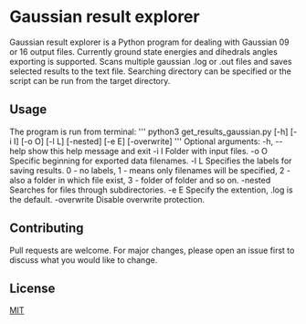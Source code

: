 # Gaussian result explorer

Gaussian result explorer is a Python program for dealing with Gaussian 09 or 16 output files. Currently ground state energies and dihedrals angles exporting is supported. Scans multiple gaussian .log or .out files and saves selected results to the text file. Searching directory can be specified or the script can be run from the target directory.

## Usage

The program is run from terminal:
'''
python3 get_results_gaussian.py [-h] [-i I] [-o O] [-l L] [-nested] [-e E] [-overwrite]
'''
Optional arguments:
  -h, --help  show this help message and exit
  -i I        Folder with input files.
  -o O        Specific beginning for exported data filenames.
  -l L        Specifies the labels for saving results. 0 - no labels, 1 - means only filenames will be specified, 2 -
              also a folder in which file exist, 3 - folder of folder and so on.
  -nested     Searches for files through subdirectories.
  -e E        Specify the extention, .log is the default.
  -overwrite  Disable overwrite protection.

## Contributing

Pull requests are welcome. For major changes, please open an issue first
to discuss what you would like to change.

## License

[MIT](https://choosealicense.com/licenses/mit/)
